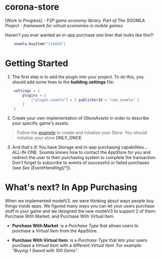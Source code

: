 corona-store
============

[Work in Progress]  *- F2P game economy library. Part of The SOOMLA Project - framework for virtual economies in mobile games.*

Haven't you ever wanted an in-app purchase one liner that looks like this?!
```lua
    soomla.buyItem("itemId")
```

Getting Started
============

1. The first step is to add the plugin into your project. To do this, you should add some lines to the **building.settings** file:
```lua
    settings = {
        plugins = {
            ["plugin.soomla"] = { publisherId = "com.soomla" }
        }
    }
```

2. Create your own implementation of *IStoreAssets* in order to describe your specific game's assets.

> Follow the [example](https://github.com/soomla/corona-store/blob/master/Examples/muffins_assets.lua) to create and initialize your Store.
> You should initialize your store **ONLY_ONCE**

3. And that's it! You have Storage and in-app purchasing capabilities... ALL-IN-ONE. Soomla knows how to contact the AppStore for you and redirect the user to their purchasing system to complete the transaction. Don't forget to subscribe to events of successful or failed purchases (see *See (EventHandling)[\*]*).

What's next? In App Purchasing
=============
When we implemented modelV3, we were thinking about ways people buy things inside apps. We figured many ways you can let your users purchase stuff in your game and we designed the new modelV3 to support 2 of them: Purchase With Market; and Purchase With Virtual Item.

- **Purchase With Market**: is a *Purchase Type* that allows users to purchase a *Virtual Item* from the AppStore.

- **Purchase With Virtual Item**: is a *Purchase Type* that lets your users purchase a *Virtual Item* with a different *Virtual Item*. For example: *"Buying 1 Sword with 100 Gems"*.
